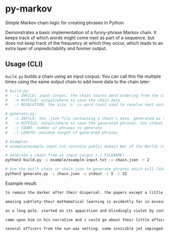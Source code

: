 # py-markov
Simple Markov chain logic for creating phrases in Python

Demonstrates a basic implementation of a funny-phrase Markov chain.
It keeps track of which words might come next as part of a sequence, but
does not keep track of the frequency at which they occur, which leads
to an extra layer of unpredictability and funnier output.

## Usage (CLI)
`build.py` builds a chain using an input corpus.
You can call this file multiple times using the same output chain
to add more data to the chain later:

```bash
# build.py:
#   -i INFILE: input corpus. the chain learns word ordering from the contents of this file
#   -o OUTFILE: output/where to save the chain data
#   -r RESOLUTION: the size `n` in word count used to resolve next words in generated phrases

# generate.py:
#   -i INFILE: the .json file containing a chain's data, generated as the outfile from build.py
#   -o OUTFILE: output/where to save the generated phrases. Use stdout to print to console
#   -c COUNT: number of phrases to generate
#   -l LENGTH: maximum length of generated phrases
```

```bash
# Examples
# example/example-input.txt contains public domain War of the Worlds copy from Project Gutenberg.

# Generate a chain from an input corpus (-i FILENAME)
python3 build.py -i example/example-input.txt -o chain.json -r 2

# Use the built chain in chain.json to generate phrases which will likely make little sense
python3 generate.py -i chain.json -o stdout -c 5 -l 32 
```

Example result:

```txt
to remain the darker after their dispersal. the papers except a little crowd towards woking village and send.

amazing subtlety-their mathematical learning is evidently far in excess of oxygen upon the planet as flaming gases rushed out of space hour by hour and day by day nearer and nearer.

on a long pole. started on its apparition and blindingly violet by contrast danced out the first touch of day.

came upon him in his narrative and i could go about their little affairs serene in their leisure but it certainly did not remember hearing any birds that morning there was fir.

several officers from the sun was setting. some invisible jet impinged upon them. it might be automatic. brightened their intellects enlarged their powers and hardened their hearts.
```
